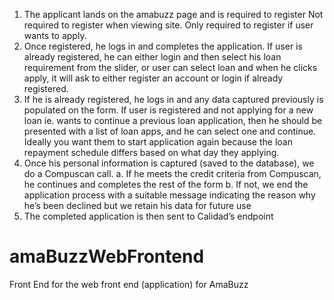 
1.	The applicant lands on the amabuzz page and is required to register
Not required to register when viewing site. Only required to register if user wants to apply.
2.	Once registered, he logs in and completes the application. 
If user is already registered, he can either login and then select his loan requirement from the slider, or user can select loan and when he clicks apply, it will ask to either register an account or login if already registered.
3.	If he is already registered, he logs in and any data captured previously is populated on the form.
If user is registered and not applying for a new loan ie. wants to continue a previous loan application, then he should be presented with a list of loan apps, and he can select one and continue. Ideally you want them to start application again because the loan repayment schedule differs based on what day they applying.
4.	Once his personal information is captured (saved to the database), we do a Compuscan call. 
a.	If he meets the credit criteria from Compuscan, he continues and completes the rest of the form
b.	If not, we end the application process with a suitable message indicating the reason why he’s been declined but we retain his data for future use
5.	The completed application is then sent to Calidad’s endpoint




# amaBuzzWebFrontend
Front End for the web front end (application) for AmaBuzz
